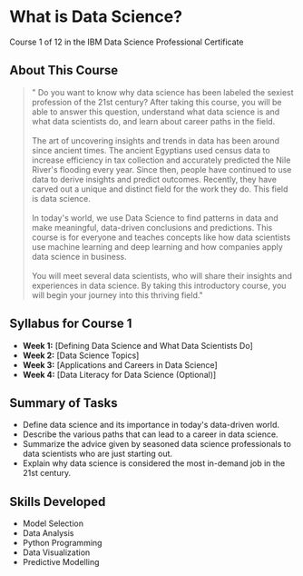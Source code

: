 # What is Data Science?
Course 1 of 12 in the IBM Data Science Professional Certificate
## About This Course
> " Do you want to know why data science has been labeled the sexiest profession of the 21st century? After taking this course, you will be able to answer this question, understand what data science is and what data scientists do, and learn about career paths in the field.<br><br>
> The art of uncovering insights and trends in data has been around since ancient times. The ancient Egyptians used census data to increase efficiency in tax collection and accurately predicted the Nile River's flooding every year. Since then, people have continued to use data to derive insights and predict outcomes. Recently, they have carved out a unique and distinct field for the work they do. This field is data science.<br><br>
> In today's world, we use Data Science to find patterns in data and make meaningful, data-driven conclusions and predictions. This course is for everyone and teaches concepts like how data scientists use machine learning and deep learning and how companies apply data science in business.<br><br>
> You will meet several data scientists, who will share their insights and experiences in data science. By taking this introductory course, you will begin your journey into this thriving field."
## Syllabus for Course 1
- **Week 1:** [Defining Data Science and What Data Scientists Do]
- **Week 2:** [Data Science Topics]
- **Week 3:** [Applications and Careers in Data Science]
- **Week 4:** [Data Literacy for Data Science (Optional)]
## Summary of Tasks
- Define data science and its importance in today's data-driven world.
- Describe the various paths that can lead to a career in data science.
- Summarize the advice given by seasoned data science professionals to data scientists who are just starting out.
- Explain why data science is considered the most in-demand job in the 21st century.
## Skills Developed
- Model Selection
- Data Analysis
- Python Programming
- Data Visualization
- Predictive Modelling
